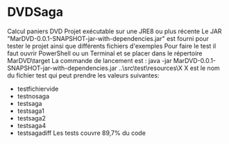 # DVDSaga
Calcul paniers DVD
Projet exécutable sur une JRE8 ou plus récente
Le JAR "MarDVD-0.0.1-SNAPSHOT-jar-with-dependencies.jar" est fourni pour tester le projet ainsi que différents fichiers d'exemples
Pour faire le test il faut ouvrir PowerShell ou un Terminal et se placer dans le répertoire MarDVD\target
La commande de lancement est :
      java -jar MarDVD-0.0.1-SNAPSHOT-jar-with-dependencies.jar ..\src\test\resources\X
X est le nom du fichier test qui peut prendre les valeurs suivantes:
- testfichiervide
- testnosaga
- testsaga
- testsaga1
- testsaga2
- testsaga4
- testsagadiff
Les tests couvre 89,7% du code
